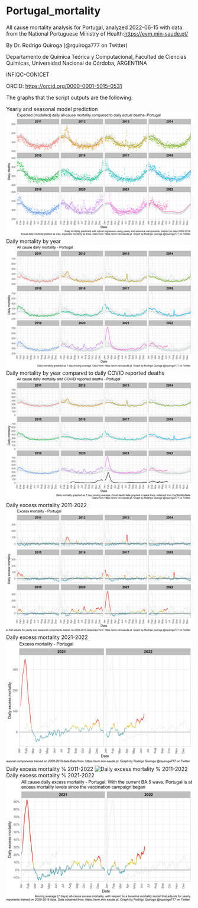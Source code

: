 # Portugal_mortality
All cause mortality analysis for Portugal, analyzed 2022-06-15 with data from the National Portuguese Ministry of Health:https://evm.min-saude.pt/ 

By Dr. Rodrigo Quiroga (@rquiroga777 on Twitter)

Departamento de Química Teórica y Computacional, Facultad de Ciencias Químicas, Universidad Nacional de Córdoba, ARGENTINA

INFIQC-CONICET

ORCID: https://orcid.org/0000-0001-5015-0531


The graphs that the script outputs are the following:

Yearly and seasonal model prediction
![model](https://raw.githubusercontent.com/rquiroga7/Portugal_mortality/main/2020-06-15_model_trained_portugal.png)
Daily mortality by year
![Daily mortality by year](https://raw.githubusercontent.com/rquiroga7/Portugal_mortality/main/2020-06-15_total_mortality_portugal.png)
Daily mortality by year compared to daily COVID reported deaths
![Daily mortality by year](https://raw.githubusercontent.com/rquiroga7/Portugal_mortality/main/2020-06-15_total_mortality_covid_deaths_portugal.png)
Daily excess mortality 2011-2022
![Daily excess mortality 2011-2022](https://raw.githubusercontent.com/rquiroga7/Portugal_mortality/main/2020-06-15_mortalidad_portugal_sinepred_ENG.png)
Daily excess mortality 2021-2022
![Daily excess mortality 2021-2022](https://raw.githubusercontent.com/rquiroga7/Portugal_mortality/main/2020-06-15_mortalidad_portugal_sinepred_21_22_ENG.png)
Daily excess mortality % 2011-2022
![Daily excess mortality % 2011-2022](https://raw.githubusercontent.com/rquiroga7/Portugal_mortality/main/2020-06-15_mortalidad_portugal_sinepred_porc_ENG.png)
Daily excess mortality % 2021-2022
![Daily excess mortality % 2021-2022](https://raw.githubusercontent.com/rquiroga7/Portugal_mortality/main/2020-06-15_mortalidad_portugal_sinepred_porc_21_22_ENG.png)
